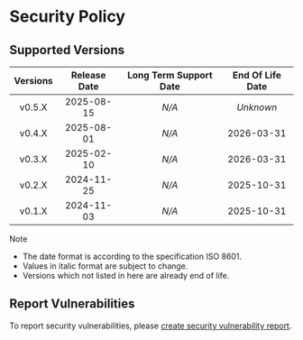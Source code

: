 # Security Policy

## Supported Versions

| **Versions** | **Release Date** | **Long Term Support Date** | **End Of Life Date** |
|:-:|:-:|:-:|:-:|
| v0.5.X | 2025-08-15 | *N/A* | *Unknown* |
| v0.4.X | 2025-08-01 | *N/A* | 2026-03-31 |
| v0.3.X | 2025-02-10 | *N/A* | 2026-03-31 |
| v0.2.X | 2024-11-25 | *N/A* | 2025-10-31 |
| v0.1.X | 2024-11-03 | *N/A* | 2025-10-31 |

> [!NOTE]
> - The date format is according to the specification ISO 8601.
> - Values in italic format are subject to change.
> - Versions which not listed in here are already end of life.

## Report Vulnerabilities

To report security vulnerabilities, please [create security vulnerability report](https://github.com/hugoalh/hugoalh/blob/main/guides/universal-contributing.md#create-security-vulnerability-report).
